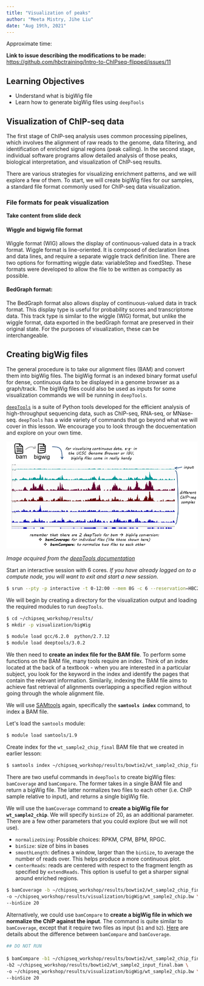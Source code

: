 ```yaml
---
title: "Visualization of peaks"
author: "Meeta Mistry, Jihe Liu"
date: "Aug 19th, 2021"
---
```


Approximate time:

**Link to issue describing the modifications to be made:** https://github.com/hbctraining/Intro-to-ChIPseq-flipped/issues/11

## Learning Objectives
* Understand what is bigWig file
* Learn how to generate bigWig files using `deepTools`

## Visualization of ChIP-seq data

The first stage of ChIP-seq analysis uses common processing pipelines, which involves the alignment of raw reads to the genome, data filtering, and identification of enriched signal regions (peak calling). In the second stage, individual software programs allow detailed analysis of those peaks, biological interpretation, and visualization of ChIP-seq results.

There are various strategies for visualizing enrichment patterns, and we will explore a few of them. To start, we will create bigWig files for our samples, a standard file format commonly used for ChIP-seq data visualization.

### File formats for peak visualization

**Take content from slide deck**

#### Wiggle and bigwig file format

Wiggle format (WIG) allows the display of continuous-valued data in a track format. Wiggle format is line-oriented. It is composed of declaration lines and data lines, and require a separate wiggle track definition line. There are two options for formatting wiggle data: variableStep and fixedStep. These formats were developed to allow the file to be written as compactly as possible.

#### BedGraph format:

The BedGraph format also allows display of continuous-valued data in track format. This display type is useful for probability scores and transcriptome data. This track type is similar to the wiggle (WIG) format, but unlike the wiggle format, data exported in the bedGraph format are preserved in their original state. For the purposes of visualization, these can be interchangeable.

## Creating bigWig files

The general procedure is to take our alignment files (BAM) and convert them into bigWig files. The bigWig format is an indexed binary format useful for dense, continuous data to be displayed in a genome browser as a graph/track. The bigWig files could also be used as inputs for some visualization commands we will be running in `deepTools`. 

[`deepTools`](http://deeptools.readthedocs.org/en/latest/content/list_of_tools.html) is a suite of Python tools developed for the efficient analysis of high-throughput sequencing data, such as ChIP-seq, RNA-seq, or MNase-seq. `deepTools` has a wide variety of commands that go beyond what we will cover in this lesson. We encourage you to look through the docuementation and explore on your own time. 

<p align="center">
<img src="../img/bam_to_bigwig.png" width="700">
</p>

*Image acquired from the [deepTools documentation](http://deeptools.readthedocs.io/en/latest/content/tools/bamCoverage.html?highlight=bigwig)*

Start an interactive session with 6 cores. *If you have already logged on to a compute node, you will want to exit and start a new session*.

```bash
$ srun --pty -p interactive -t 0-12:00 --mem 8G -c 6 --reservation=HBC2 bash
```

We will begin by creating a directory for the visualization output and loading the required modules to run `deepTools`.

```bash
$ cd ~/chipseq_workshop/results/
$ mkdir -p visualization/bigWig
```

```bash
$ module load gcc/6.2.0  python/2.7.12
$ module load deeptools/3.0.2 
```

We then need to **create an index file for the BAM file**. To perform some functions on the BAM file, many tools require an index. Think of an index located at the back of a textbook - when you are interested in a particular subject, you look for the keyword in the index and identify the pages that contain the relevant information. Similarily, indexing the BAM file aims to achieve fast retrieval of alignments overlapping a specified region without going through the whole alignment file. 

We will use [SAMtools](http://samtools.sourceforge.net/) again, specifically the **`samtools index`** command, to index a BAM file.

Let's load the `samtools` module:

```bash
$ module load samtools/1.9
```

Create index for the `wt_sample2_chip_final` BAM file that we created in earlier lesson:

```bash
$ samtools index ~/chipseq_workshop/results/bowtie2/wt_sample2_chip_final.bam
```

There are two useful commands in `deepTools` to create bigWig files: `bamCoverage` and `bamCompare`. The former takes in a single BAM file and return a bigWig file. The latter normalizes two files to each other (i.e. ChIP sample relative to input), and returns a single bigWig file.

We will use the `bamCoverage` command to **create a bigWig file for `wt_sample2_chip`**. We will specify `binSize` of 20, as an additional parameter. There are a few other parameters that you could explore (but we will not use). 

* `normalizeUsing`: Possible choices: RPKM, CPM, BPM, RPGC.
* `binSize`: size of bins in bases
* `smoothLength`: defines a window, larger than the `binSize`, to average the number of reads over. This helps produce a more continuous plot.
* `centerReads`: reads are centered with respect to the fragment length as specified by `extendReads`. This option is useful to get a sharper signal around enriched regions.

```bash
$ bamCoverage -b ~/chipseq_workshop/results/bowtie2/wt_sample2_chip_final.bam \
-o ~/chipseq_workshop/results/visualization/bigWig/wt_sample2_chip.bw \
--binSize 20
```

Alternatively, we could use `bamCompare` to **create a bigWig file in which we normalize the ChIP against the input**. The command is quite similar to `bamCoverage`, except that it require two files as input (`b1` and `b2`). [Here](https://deeptools.readthedocs.io/en/develop/content/help_faq.html#when-should-i-use-bamcoverage-or-bamcompare) are details about the difference between `bamCompare` and `bamCoverage`.

```bash
## DO NOT RUN

$ bamCompare -b1 ~/chipseq_workshop/results/bowtie2/wt_sample2_chip_final.bam \
-b2 ~/chipseq_workshop/results/bowtie2/wt_sample2_input_final.bam \
-o ~/chipseq_workshop/results/visualization/bigWig/wt_sample2_chip.bw \
--binSize 20
```

